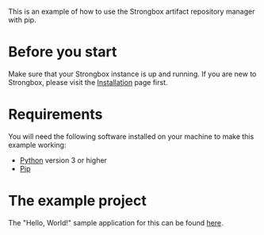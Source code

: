 This is an example of how to use the Strongbox artifact repository manager with pip.

# Before you start

Make sure that your Strongbox instance is up and running. If you are new to Strongbox, please visit the [Installation](https://strongbox.github.io/user-guide/getting-started.html) page first.

# Requirements

You will need the following software installed on your machine to make this example working:

* [Python](https://www.python.org/) version 3 or higher
* [Pip](https://pypi.org/project/pip/)

# The example project

The "Hello, World!" sample application for this can be found [here](https://github.com/strongbox/strongbox-examples/tree/master/hello-strongbox-pypi).